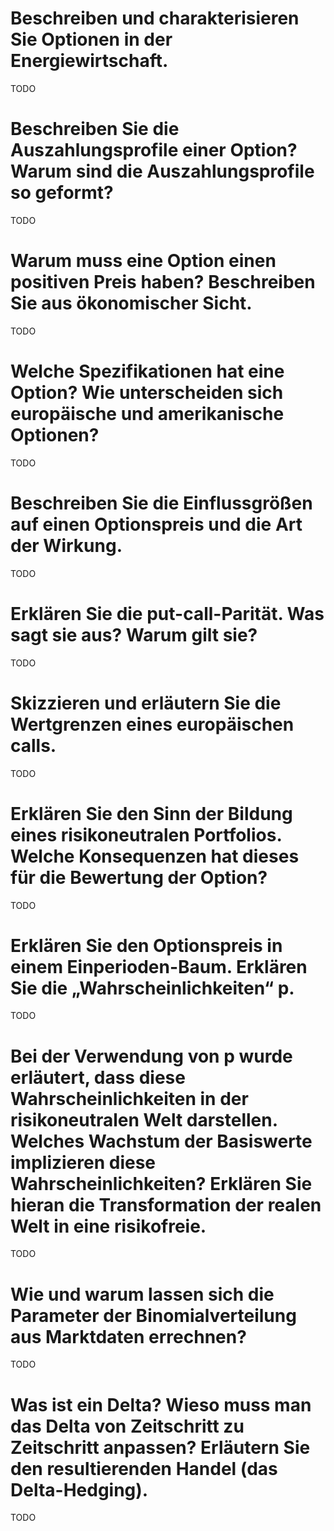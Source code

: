 # Beschreiben und charakterisieren Sie Optionen in der Energiewirtschaft.
TODO

# Beschreiben Sie die Auszahlungsprofile einer Option? Warum sind die Auszahlungsprofile so geformt?
TODO

# Warum muss eine Option einen positiven Preis haben? Beschreiben Sie aus ökonomischer Sicht.
TODO

# Welche Spezifikationen hat eine Option? Wie unterscheiden sich europäische und amerikanische Optionen?
TODO

# Beschreiben Sie die Einflussgrößen auf einen Optionspreis und die Art der Wirkung.
TODO

# Erklären Sie die put-call-Parität. Was sagt sie aus? Warum gilt sie? 
TODO

# Skizzieren und erläutern Sie die Wertgrenzen eines europäischen calls.
TODO

# Erklären Sie den Sinn der Bildung eines risikoneutralen Portfolios. Welche Konsequenzen hat dieses für die Bewertung der Option?
TODO

# Erklären Sie den Optionspreis in einem Einperioden-Baum. Erklären Sie die „Wahrscheinlichkeiten“ p. 
TODO

# Bei der Verwendung von p wurde erläutert, dass diese Wahrscheinlichkeiten in der risikoneutralen Welt darstellen. Welches Wachstum der Basiswerte implizieren diese Wahrscheinlichkeiten? Erklären Sie hieran die Transformation der realen Welt in eine risikofreie.
TODO

# Wie und warum lassen sich die Parameter der Binomialverteilung aus Marktdaten errechnen?
TODO

# Was ist ein Delta? Wieso muss man das Delta von Zeitschritt zu Zeitschritt anpassen? Erläutern Sie den resultierenden Handel (das Delta-Hedging).
TODO

